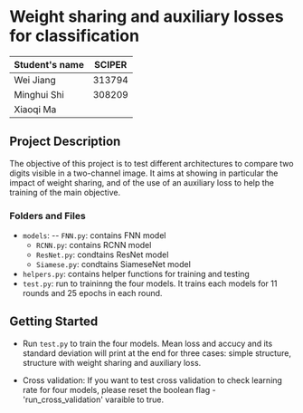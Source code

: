 # Weight sharing and auxiliary losses for classification
| Student's name | SCIPER |
| -------------- | ------ |
| Wei Jiang | 313794  |
| Minghui Shi | 308209 |
| Xiaoqi Ma | |

## Project Description
The objective of this project is to test different architectures to compare two digits visible in a two-channel image. It aims at showing in particular the impact of weight sharing, and of the use of an auxiliary loss to help the training of the main objective.


### Folders and Files
- `models`:
  -- `FNN.py`: contains FNN model
  - `RCNN.py`: contains RCNN model
  - `ResNet.py`: condtains ResNet model
  - `Siamese.py`: condtains SiameseNet model
- `helpers.py`: contains helper functions for training and testing
- `test.py`: run to traininng the four models. It trains each models for 11 rounds and 25 epochs in each round.  


  
## Getting Started
- Run `test.py` to train the four models. Mean loss and accucy and its standard deviation will print at the end for three cases: simple structure, structure with weight sharing and auxiliary loss.  

- Cross validation: If you want to test cross validation to check learning rate for four models, please reset the boolean flag - 'run_cross_validation' varaible to true. 

